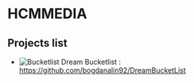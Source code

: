 # HCMMEDIA

## Projects list

 - ![Bucketlist](https://img.icons8.com/?size=32&id=UOXsWpsgfxq5&format=png&color=20C997) Dream Bucketlist : https://github.com/bogdanalin92/DreamBucketList

